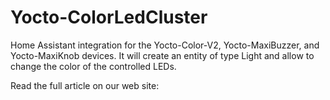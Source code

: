 # Yocto-ColorLedCluster

Home Assistant integration for the Yocto-Color-V2, Yocto-MaxiBuzzer, and Yocto-MaxiKnob devices.
It will create an entity of type Light and allow to change the color of the controlled LEDs.

Read the full article on our web site: